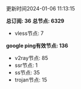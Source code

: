 更新时间2024-01-06 11:13:15

**总订阅: 36**
**总节点: 6329**
- vless节点: 7

**google ping有效节点: 136**
- v2ray节点: 85
- ssr节点: 1
- ss节点: 35
- trojan节点: 15
